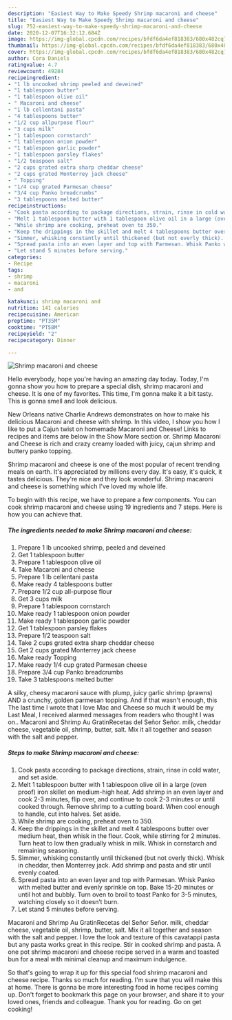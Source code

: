 ```yaml
---
description: "Easiest Way to Make Speedy Shrimp macaroni and cheese"
title: "Easiest Way to Make Speedy Shrimp macaroni and cheese"
slug: 752-easiest-way-to-make-speedy-shrimp-macaroni-and-cheese
date: 2020-12-07T16:32:12.684Z
image: https://img-global.cpcdn.com/recipes/bfdf6da4ef818383/680x482cq70/shrimp-macaroni-and-cheese-recipe-main-photo.jpg
thumbnail: https://img-global.cpcdn.com/recipes/bfdf6da4ef818383/680x482cq70/shrimp-macaroni-and-cheese-recipe-main-photo.jpg
cover: https://img-global.cpcdn.com/recipes/bfdf6da4ef818383/680x482cq70/shrimp-macaroni-and-cheese-recipe-main-photo.jpg
author: Cora Daniels
ratingvalue: 4.7
reviewcount: 49284
recipeingredient:
- "1 lb uncooked shrimp peeled and deveined"
- "1 tablespoon butter"
- "1 tablespoon olive oil"
- " Macaroni and cheese"
- "1 lb cellentani pasta"
- "4 tablespoons butter"
- "1/2 cup allpurpose flour"
- "3 cups milk"
- "1 tablespoon cornstarch"
- "1 tablespoon onion powder"
- "1 tablespoon garlic powder"
- "1 tablespoon parsley flakes"
- "1/2 teaspoon salt"
- "2 cups grated extra sharp cheddar cheese"
- "2 cups grated Monterrey jack cheese"
- " Topping"
- "1/4 cup grated Parmesan cheese"
- "3/4 cup Panko breadcrumbs"
- "3 tablespoons melted butter"
recipeinstructions:
- "Cook pasta according to package directions, strain, rinse in cold water, and set aside."
- "Melt 1 tablespoon butter with 1 tablespoon olive oil in a large (oven proof) iron skillet on medium-high heat. Add shrimp in an even layer and cook 2-3 minutes, flip over, and continue to cook 2-3 minutes or until cooked through. Remove shrimp to a cutting board. When cool enough to handle, cut into halves. Set aside."
- "While shrimp are cooking, preheat oven to 350."
- "Keep the drippings in the skillet and melt 4 tablespoons butter over medium heat, then whisk in the flour. Cook, while stirring for 2 minutes. Turn heat to low then gradually whisk in milk. Whisk in cornstarch and remaining seasoning."
- "Simmer, whisking constantly until thickened (but not overly thick). Whisk in cheddar, then Monterrey jack. Add shrimp and pasta and stir until evenly coated."
- "Spread pasta into an even layer and top with Parmesan. Whisk Panko with melted butter and evenly sprinkle on top. Bake 15-20 minutes or until hot and bubbly. Turn oven to broil to toast Panko for 3-5 minutes, watching closely so it doesn’t burn."
- "Let stand 5 minutes before serving."
categories:
- Recipe
tags:
- shrimp
- macaroni
- and

katakunci: shrimp macaroni and 
nutrition: 141 calories
recipecuisine: American
preptime: "PT35M"
cooktime: "PT58M"
recipeyield: "2"
recipecategory: Dinner

---
```



![Shrimp macaroni and cheese](https://img-global.cpcdn.com/recipes/bfdf6da4ef818383/680x482cq70/shrimp-macaroni-and-cheese-recipe-main-photo.jpg)

Hello everybody, hope you're having an amazing day today. Today, I'm gonna show you how to prepare a special dish, shrimp macaroni and cheese. It is one of my favorites. This time, I'm gonna make it a bit tasty. This is gonna smell and look delicious.

New Orleans native Charlie Andrews demonstrates on how to make his delicious Macaroni and cheese with shrimp. In this video, I show you how I like to put a Cajun twist on homemade Macaroni and Cheese! Links to recipes and items are below in the Show More section or. Shrimp Macaroni and Cheese is rich and crazy creamy loaded with juicy, cajun shrimp and buttery panko topping.

Shrimp macaroni and cheese is one of the most popular of recent trending meals on earth. It's appreciated by millions every day. It's easy, it's quick, it tastes delicious. They're nice and they look wonderful. Shrimp macaroni and cheese is something which I've loved my whole life.


To begin with this recipe, we have to prepare a few components. You can cook shrimp macaroni and cheese using 19 ingredients and 7 steps. Here is how you can achieve that.

<!--inarticleads1-->

##### The ingredients needed to make Shrimp macaroni and cheese:

1. Prepare 1 lb uncooked shrimp, peeled and deveined
1. Get 1 tablespoon butter
1. Prepare 1 tablespoon olive oil
1. Take  Macaroni and cheese
1. Prepare 1 lb cellentani pasta
1. Make ready 4 tablespoons butter
1. Prepare 1/2 cup all-purpose flour
1. Get 3 cups milk
1. Prepare 1 tablespoon cornstarch
1. Make ready 1 tablespoon onion powder
1. Make ready 1 tablespoon garlic powder
1. Get 1 tablespoon parsley flakes
1. Prepare 1/2 teaspoon salt
1. Take 2 cups grated extra sharp cheddar cheese
1. Get 2 cups grated Monterrey jack cheese
1. Make ready  Topping
1. Make ready 1/4 cup grated Parmesan cheese
1. Prepare 3/4 cup Panko breadcrumbs
1. Take 3 tablespoons melted butter


A silky, cheesy macaroni sauce with plump, juicy garlic shrimp (prawns) AND a crunchy, golden parmesan topping. And if that wasn&#39;t enough, this The last time I wrote that I love Mac and Cheese so much it would be my Last Meal, I received alarmed messages from readers who thought I was on.. Macaroni and Shrimp Au GratinRecetas del Señor Señor. milk, cheddar cheese, vegetable oil, shrimp, butter, salt. Mix it all together and season with the salt and pepper. 

<!--inarticleads2-->

##### Steps to make Shrimp macaroni and cheese:

1. Cook pasta according to package directions, strain, rinse in cold water, and set aside.
1. Melt 1 tablespoon butter with 1 tablespoon olive oil in a large (oven proof) iron skillet on medium-high heat. Add shrimp in an even layer and cook 2-3 minutes, flip over, and continue to cook 2-3 minutes or until cooked through. Remove shrimp to a cutting board. When cool enough to handle, cut into halves. Set aside.
1. While shrimp are cooking, preheat oven to 350.
1. Keep the drippings in the skillet and melt 4 tablespoons butter over medium heat, then whisk in the flour. Cook, while stirring for 2 minutes. Turn heat to low then gradually whisk in milk. Whisk in cornstarch and remaining seasoning.
1. Simmer, whisking constantly until thickened (but not overly thick). Whisk in cheddar, then Monterrey jack. Add shrimp and pasta and stir until evenly coated.
1. Spread pasta into an even layer and top with Parmesan. Whisk Panko with melted butter and evenly sprinkle on top. Bake 15-20 minutes or until hot and bubbly. Turn oven to broil to toast Panko for 3-5 minutes, watching closely so it doesn’t burn.
1. Let stand 5 minutes before serving.


Macaroni and Shrimp Au GratinRecetas del Señor Señor. milk, cheddar cheese, vegetable oil, shrimp, butter, salt. Mix it all together and season with the salt and pepper. I love the look and texture of this cavatappi pasta but any pasta works great in this recipe. Stir in cooked shrimp and pasta. A one pot shrimp macaroni and cheese recipe served in a warm and toasted bun for a meal with minimal cleanup and maximum indulgence. 

So that's going to wrap it up for this special food shrimp macaroni and cheese recipe. Thanks so much for reading. I'm sure that you will make this at home. There is gonna be more interesting food in home recipes coming up. Don't forget to bookmark this page on your browser, and share it to your loved ones, friends and colleague. Thank you for reading. Go on get cooking!
